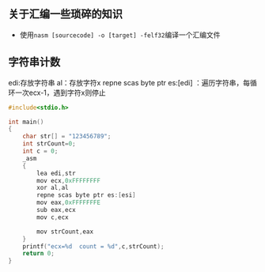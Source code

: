 ## 关于汇编一些琐碎的知识
- 使用`nasm [sourcecode] -o [target] -felf32`编译一个汇编文件 

## 字符串计数
edi:存放字符串
al：存放字符x
repne scas byte ptr es:[edi] ：遍历字符串，每循环一次ecx-1，遇到字符x则停止
```c
#include<stdio.h>

int main()
{
    char str[] = "123456789";
    int strCount=0;
    int c = 0;
    _asm
    {
        lea edi,str
        mov ecx,0xFFFFFFFF
        xor al,al
        repne scas byte ptr es:[esi]
        mov eax,0xFFFFFFFE
        sub eax,ecx
        mov c,ecx

        mov strCount,eax
    }
    printf("ecx=%d  count = %d",c,strCount);
    return 0;
}
```